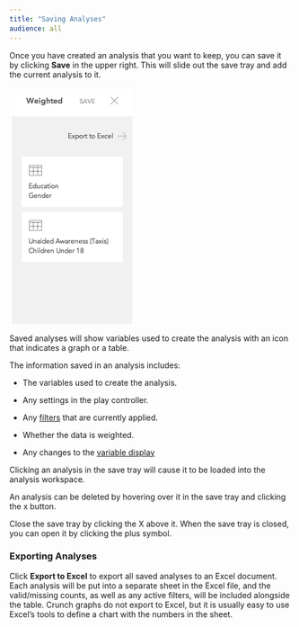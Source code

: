 ```yaml
---
title: "Saving Analyses"
audience: all
---
```


Once you have created an analysis that you want to keep, you can save it by clicking **Save** in the upper right. This will slide out the save tray and add the current analysis to it.

![](images/SaveTray.png)

Saved analyses will show variables used to create the analysis with an icon that indicates a graph or a table.

The information saved in an analysis includes:

  * The variables used to create the analysis.

  * Any settings in the play controller.

  * Any [filters](crunch_filtering-data.html) that are currently applied.

  * Whether the data is weighted.
  
  * Any changes to the [variable display](crunch_variable-display-in-expanded-view.html)

Clicking an analysis in the save tray will cause it to be loaded into the analysis workspace.

An analysis can be deleted by hovering over it in the save tray and clicking the x button.

Close the save tray by clicking the X above it. When the save tray is closed, you can open it by clicking the plus symbol.

### Exporting Analyses

Click **Export to Excel** to export all saved analyses to an Excel document. Each analysis will be put into a separate sheet in the Excel file, and the valid/missing counts, as well as any active filters, will be included alongside the table. Crunch graphs do not export to Excel, but it is usually easy to use Excel’s tools to define a chart with the numbers in the sheet.
